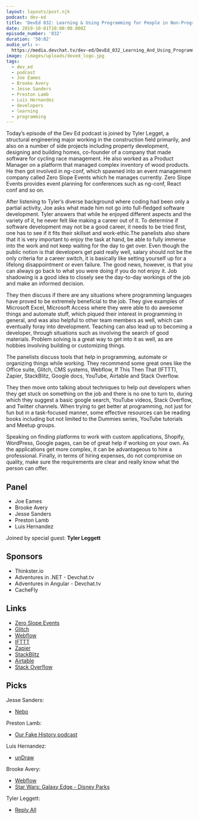 ```yaml
---
layout: layouts/post.njk
podcast: dev-ed
title: 'DevEd 032: Learning & Using Programming for People in Non-Programming Jobs'
date: 2019-10-01T10:00:00.000Z
episode_number: '032'
duration: '50:02'
audio_url: >-
  https://media.devchat.tv/dev-ed/DevEd_032_Learning_And_Using_Programming_for_People_in_Non-Programming_Jobs.mp3
image: /images/uploads/deved_logo.jpg
tags:
  - dev_ed
  - podcast
  - Joe Eames
  - Brooke Avery
  - Jesse Sanders
  - Preston Lamb
  - Luis Hernandez
  - developers
  - learning
  - programming
---
```

Today’s episode of the Dev Ed podcast is joined by Tyler Legget, a structural engineering major working in the construction field primarily, and also on a number of side projects including property development, designing and building homes, co-founder of a company that made software for cycling race management. He also worked as a Product Manager on a platform that managed complex inventory of wood products. He then got involved in ng-conf, which spawned into an event management company called Zero Slope Events which he manages currently. Zero Slope Events provides event planning for conferences such as ng-conf, React conf and so on.

After listening to Tyler’s diverse background where coding had been only a partial activity, Joe asks what made him not go into full-fledged software development. Tyler answers that while he enjoyed different aspects and the variety of it, he never felt like making a career out of it. To determine if software development may not be a good career, it needs to be tried first, one has to see if it fits their skillset and work-ethic.The panelists also share that it is very important to enjoy the task at hand, be able to fully immerse into the work and not keep waiting for the day to get over. Even though the public notion is that developers get paid really well, salary should not be the only criteria for a career switch, it is basically like setting yourself up for a lifelong disappointment or even failure. The good news, however, is that you can always go back to what you were doing if you do not enjoy it. Job shadowing is a good idea to closely see the day-to-day workings of the job and make an informed decision.

They then discuss if there are any situations where programming languages have proved to be extremely beneficial to the job. They give examples of Microsoft Excel, Microsoft Access where they were able to do awesome things and automate stuff, which piqued their interest in programming in general, and was also helpful to other team members as well, which can eventually foray into development. Teaching can also lead up to becoming a developer, through situations such as involving the search of good materials. Problem solving is a great way to get into it as well, as are hobbies involving building or customizing things.

The panelists discuss tools that help in programming, automate or organizing things while working. They recommend some great ones like the Office suite, Glitch, CMS systems, Webflow, If This Then That (IFTTT), Zapier, StackBlitz, Google docs, YouTube, Airtable and Stack Overflow. 

They then move onto talking about techniques to help out developers when they get stuck on something on the job and there is no one to turn to, during which they suggest a basic google search, YouTube videos, Stack Overflow, and Twitter channels. When trying to get better at programming, not just for fun but in a task-focused manner, some effective resources can be reading books including but not limited to the Dummies series, YouTube tutorials and Meetup groups. 

Speaking on finding platforms to work with custom applications, Shopify, WordPress, Google pages, can be of great help if working on your own. As the applications get more complex, it can be advantageous to hire a professional. Finally, in terms of hiring expenses, do not compromise on quality, make sure the requirements are clear and really know what the person can offer. 

## Panel 

* Joe Eames
* Brooke Avery
* Jesse Sanders
* Preston Lamb
* Luis Hernandez

Joined by special guest: **Tyler Leggett**

## Sponsors

* Thinkster.io
* Adventures in .NET - Devchat.tv
* Adventures in Angular - Devchat.tv
* CacheFly

## Links

* [Zero Slope Events](https://zeroslopeevents.com/)
* [Glitch](https://glitch.com/)
* [Webflow](https://webflow.com/)
* [IFTTT](https://ifttt.com/)
* [Zapier](https://zapier.com/)
* [StackBlitz](https://stackblitz.com/)
* [Airtable](https://airtable.com/)
* [Stack Overflow](https://stackoverflow.com)

## Picks

 Jesse Sanders:

* [Nebo](https://www.nebo.app/)

Preston Lamb:

* [Our Fake History podcast](https://ourfakehistory.com/)

Luis Hernandez:

* [unDraw](https://undraw.co/)

Brooke Avery:

* [Webflow](https://webflow.com/)
* [Star Wars: Galaxy Edge - Disney Parks](https://disneyparks.disney.go.com/star-wars-galaxys-edge/)

Tyler Leggett:

* [Reply All](https://podcasts.apple.com/us/podcast/reply-all/id941907967)
